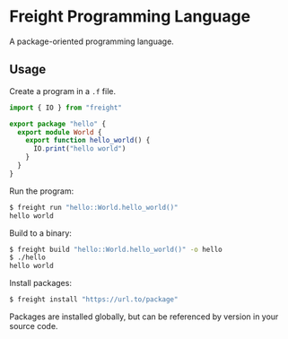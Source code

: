 # Freight Programming Language

A package-oriented programming language.

## Usage

Create a program in a `.f` file. 

```typescript
import { IO } from "freight"

export package "hello" {
  export module World {
    export function hello_world() {
      IO.print("hello world")
    }
  }
}
```

Run the program:

```sh
$ freight run "hello::World.hello_world()"
hello world
```

Build to a binary:

```sh
$ freight build "hello::World.hello_world()" -o hello
$ ./hello
hello world
```

Install packages:

```sh
$ freight install "https://url.to/package"
```

Packages are installed globally, but can be referenced by version in your source code.

